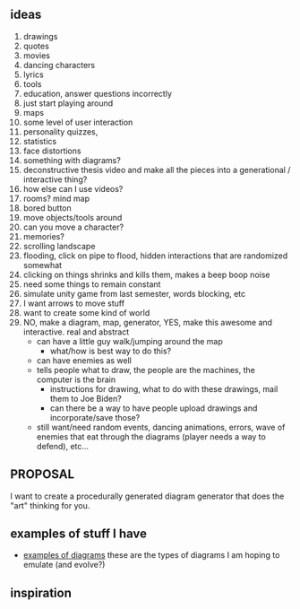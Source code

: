 ## ideas

1. drawings 
1. quotes 
1. movies 
1. dancing characters
1. lyrics
1. tools
1. education, answer questions incorrectly 
1. just start playing around
1. maps
1. some level of user interaction
1. personality quizzes, 
1. statistics 
1. face distortions 
1. something with diagrams?
1. deconstructive thesis video and make all the pieces into a generational / interactive thing?
1. how else can I use videos?
1. rooms? mind map
1. bored button
1. move objects/tools around
1. can you move a character?
1. memories?
1. scrolling landscape
1. flooding, click on pipe to flood, hidden interactions that are randomized somewhat
1. clicking on things shrinks and kills them, makes a beep boop noise
1. need some things to remain constant
1. simulate unity game from last semester, words blocking, etc
1. I want arrows to move stuff
1. want to create some kind of world
1. NO, make a diagram, map, generator, YES, make this awesome and interactive. real and abstract
	- can have a little guy walk/jumping around the map
    	- what/how is best way to do this?
    -  can have enemies as well
    - tells people what to draw, the people are the machines, the computer is the brain 
    	- instructions for drawing, what to do with these drawings, mail them to Joe Biden? 
    	- can there be a way to have people upload drawings and incorporate/save those?
    - still want/need random events, dancing animations, errors, wave of enemies that eat through the diagrams (player needs a way to defend), etc... 

## PROPOSAL

I want to create a procedurally generated diagram generator that does the "art" thinking for you.

## examples of stuff I have 

- [examples of diagrams](https://chrisdivincenzo.github.io/Thesis/diagrams.html) these are the types of diagrams I am hoping to emulate (and evolve?)

## inspiration

